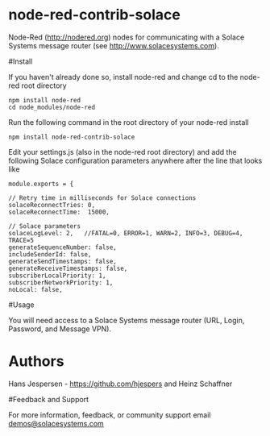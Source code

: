 node-red-contrib-solace
========================

Node-Red (http://nodered.org) nodes for communicating with a Solace Systems message router (see http://www.solacesystems.com).

#Install

If you haven't already done so, install node-red and change cd to the node-red root directory

    npm install node-red
    cd node_modules/node-red

Run the following command in the root directory of your node-red install

    npm install node-red-contrib-solace

Edit your settings.js (also in the node-red root directory) and add the following Solace configuration parameters anywhere after the line that looks like

    module.exports = {

    // Retry time in milliseconds for Solace connections
    solaceReconnectTries: 0,
    solaceReconnectTime:  15000,

    // Solace parameters
    solaceLogLevel: 2,   //FATAL=0, ERROR=1, WARN=2, INFO=3, DEBUG=4, TRACE=5
    generateSequenceNumber: false,
    includeSenderId: false,
    generateSendTimestamps: false,
    generateReceiveTimestamps: false,
    subscriberLocalPriority: 1,
    subscriberNetworkPriority: 1,
    noLocal: false,

#Usage

You will need access to a Solace Systems message router (URL, Login, Password, and Message VPN).


# Authors

Hans Jespersen -  https://github.com/hjespers and Heinz Schaffner 

#Feedback and Support

For more information, feedback, or community support email demos@solacesystems.com
